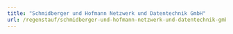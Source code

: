```yaml
---
title: "Schmidberger und Hofmann Netzwerk und Datentechnik GmbH"
url: /regenstauf/schmidberger-und-hofmann-netzwerk-und-datentechnik-gmbh/
---
```

